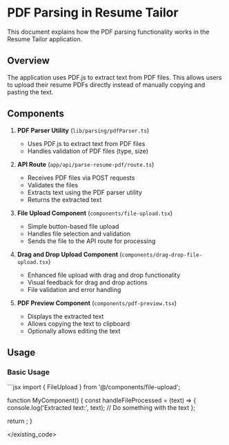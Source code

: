# PDF Parsing in Resume Tailor

This document explains how the PDF parsing functionality works in the Resume Tailor application.

## Overview

The application uses PDF.js to extract text from PDF files. This allows users to upload their resume PDFs directly instead of manually copying and pasting the text.

## Components

1. **PDF Parser Utility** (`lib/parsing/pdfParser.ts`)
   - Uses PDF.js to extract text from PDF files
   - Handles validation of PDF files (type, size)

2. **API Route** (`app/api/parse-resume-pdf/route.ts`)
   - Receives PDF files via POST requests
   - Validates the files
   - Extracts text using the PDF parser utility
   - Returns the extracted text

3. **File Upload Component** (`components/file-upload.tsx`)
   - Simple button-based file upload
   - Handles file selection and validation
   - Sends the file to the API route for processing

4. **Drag and Drop Upload Component** (`components/drag-drop-file-upload.tsx`)
   - Enhanced file upload with drag and drop functionality
   - Visual feedback for drag and drop actions
   - File validation and error handling

5. **PDF Preview Component** (`components/pdf-preview.tsx`)
   - Displays the extracted text
   - Allows copying the text to clipboard
   - Optionally allows editing the text

## Usage

### Basic Usage

\`\`\`jsx
import { FileUpload } from '@/components/file-upload';

function MyComponent() {
  const handleFileProcessed = (text) => {
    console.log('Extracted text:', text);
    // Do something with the text
  };

  return <FileUpload onFileProcessed={handleFileProcessed} />;
}

</existing_code>
